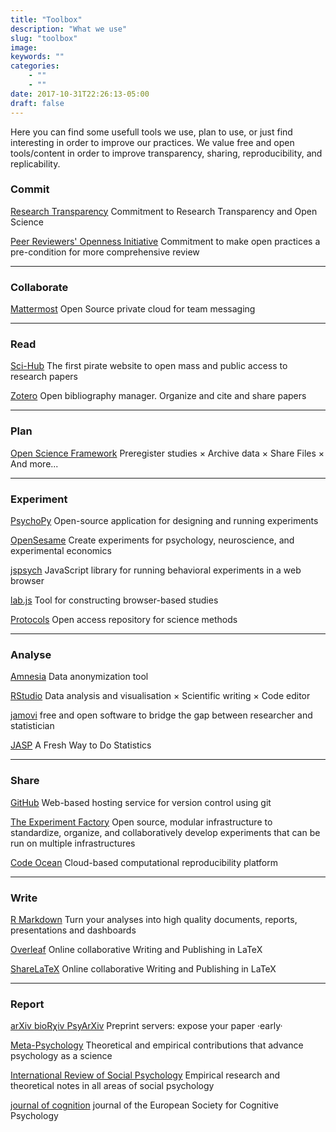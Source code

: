 ```yaml
---
title: "Toolbox"
description: "What we use"
slug: "toolbox"
image:
keywords: ""
categories: 
    - ""
    - ""
date: 2017-10-31T22:26:13-05:00
draft: false
---
```


Here you can find some usefull tools we use, plan to use, or just find interesting in order to improve our practices. We value free and open tools/content in order to improve transparency, sharing, reproducibility, and replicability.

### Commit

<a class="link" href="http://www.researchtransparency.org/" target="_blank">Research Transparency</a> Commitment to Research Transparency and Open Science<br>

<a class="link" href="https://opennessinitiative.org/" target="_blank">
Peer Reviewers' Openness Initiative</a> Commitment to make open practices a pre-condition for more comprehensive review<br>

------------------

### Collaborate

<a class="link" href="https://about.mattermost.com/" target="blank">Mattermost</a>
Open Source private cloud for team messaging<br>

------------------

### Read

<a class="link" href="http://sci-hub.io/" target="_blank">Sci-Hub</a>
The first pirate website to open mass and public access to research papers<br>

<a class="link" href="https://www.zotero.org/" target="blank">Zotero</a>
Open bibliography manager. Organize and cite and share papers<br> 

------------------

### Plan

<a class="link" href="https://osf.io/" target="_blank">Open Science Framework</a>
Preregister studies &#215; Archive data &#215; Share Files &#215; And more...<br>

------------------

### Experiment

<a class="link" href="http://www.psychopy.org/" target="_blank">PsychoPy</a>
Open-source application for designing and running experiments<br>

<a class="link" href="http://osdoc.cogsci.nl/" target="_blank">OpenSesame</a>
Create experiments for psychology, neuroscience, and experimental economics<br>

<a class="link" href="https://www.jspsych.org/" target="_blank">jspsych</a>
JavaScript library for running behavioral experiments in a web browser<br>

<a class="link" href="https://lab.js.org/" target="_blank">lab.js</a>
Tool for constructing browser-based studies<br>

<a class="link" href="https://www.protocols.io/" target="blank">Protocols</a>
Open access repository for science methods<br>

------------------

### Analyse

<a class="link" href="https://amnesia.openaire.eu/" target="blank">Amnesia</a>
Data anonymization tool<br>

<a class="link" href="https://www.rstudio.com/" target="_blank">RStudio</a>
Data analysis and visualisation &#215; Scientific writing &#215; Code editor<br>

<a class="link" href="https://www.jamovi.org/" target="_blank">jamovi</a>
free and open software to bridge the gap between researcher and statistician<br>

<a class="link" href="https://jasp-stats.org/" target="_blank">JASP</a>
A Fresh Way to Do Statistics<br>

------------------

### Share

<a class="link" href="https://github.com/" target="_blank">GitHub</a>
Web-based hosting service for version control using git<br>

<a class="link" href="http://www.expfactory.org/" target="_blank">The Experiment Factory</a>
Open source, modular infrastructure to standardize, organize, and collaboratively develop experiments that can be run on multiple infrastructures<br>

<a class="link" href="https://codeocean.com/" target="_blank">Code Ocean</a>
Cloud-based computational reproducibility platform<br>

------------------

### Write

<a class="link" href="https://rmarkdown.rstudio.com/" target="_blank">R Markdown</a>
Turn your analyses into high quality documents, reports, presentations and dashboards<br>

<a class="link" href="https://www.overleaf.com/" target="_blank">Overleaf</a>
Online collaborative Writing and Publishing in LaTeX<br>

<a class="link" href="https://fr.sharelatex.com/" target="_blank">ShareLaTeX</a>
Online collaborative Writing and Publishing in LaTeX<br>

------------------

### Report

<a class="link" href="https://arxiv.org/" target="_blank">arXiv <a class="link" href="https://www.biorxiv.org/" target="_blank">bioR&#967;iv <a class="link" href="https://psyarxiv.com/" target="_blank">PsyArXiv</a>
Preprint servers: expose your paper ·early·<br>

<a class="link" href="https://open.lnu.se/index.php/metapsychology" target="_blank"> Meta-Psychology</a> Theoretical and empirical contributions that advance psychology as a science<br>

<a class="link" href="https://www.rips-irsp.com/" target="_blank"> International Review of Social Psychology</a> Empirical research and theoretical notes in all areas of social psychology<br>

<a class="link" href="https://www.journalofcognition.org/" target="_blank">journal of cognition</a> journal of the European Society for Cognitive Psychology<br>
